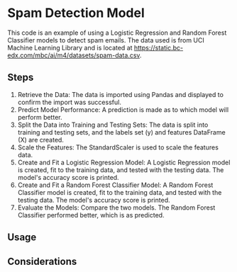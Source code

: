 # Spam Detection Model
This code is an example of using a Logistic Regression and Random Forest Classifier models to detect spam emails. The data used is from UCI Machine Learning Library and is located at https://static.bc-edx.com/mbc/ai/m4/datasets/spam-data.csv.

## Steps
1. Retrieve the Data: The data is imported using Pandas and displayed to confirm the import was successful.
2. Predict Model Performance: A prediction is made as to which model will perform better.
3. Split the Data into Training and Testing Sets: The data is split into training and testing sets, and the labels set (y) and features DataFrame (X) are created.
4. Scale the Features: The StandardScaler is used to scale the features data.
5. Create and Fit a Logistic Regression Model: A Logistic Regression model is created, fit to the training data, and tested with the testing data. The model's accuracy score is printed.
6. Create and Fit a Random Forest Classifier Model: A Random Forest Classifier model is created, fit to the training data, and tested with the testing data. The model's accuracy score is printed.
7. Evaluate the Models: Compare the two models. The Random Forest Classifier performed better, which is as predicted. 

## Usage

## Considerations
